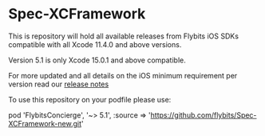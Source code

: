 # Spec-XCFramework

This is repository will hold all available releases from Flybits iOS SDKs compatible with all Xcode 11.4.0 and above versions.

Version 5.1 is only Xcode 15.0.1 and above compatible.

For more updated and all details on the iOS minimum requirement per version read our [release notes](https://flybits.gitbook.io/sdks-release-notes/-M8g2wiJzul-XbHlYHqe/ios/core-+-concierge/version-5.x)

To use this repository on your podfile please use:

pod 'FlybitsConcierge', '~> 5.1', :source => 'https://github.com/flybits/Spec-XCFramework-new.git'
